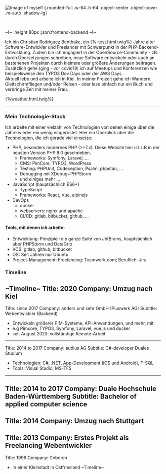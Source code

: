![Image of myself](build/images/IMG_5233.JPG) {.rounded-full .w-64 .h-64 .object-center .object-cover .m-auto .shadow-lg}

<br />

~!~
:height:80px
:json:frontend-backend
~!~

Ich bin Christian Rodriguez Benthake, ein {%-test.html.twig%} Jahre alter Software-Entwickler und Freelancer mit Schwerpunkt in der PHP-Backend-Entwicklung.
Zudem bin ich engagiert in der OpenSource-Community - zB. durch Übersetzungen schreiben, neue Software entwickeln oder auch an bestehenen Projekten durch kleinere oder größere Änderungen beitragen.
Zusätzlich gehe (ging - vor covid19) ich auf Meetups und Konferenzen wie beispielsweise den TYPO3 Dev Days oder der AWS Days.  
Aktuell lebe und arbeite ich in Kiel. In meiner Freizeit gehe ich Wandern, Gleitschirmfliegen und/oder Reisen - oder lese einfach nur ein Buch und verbringe Zeit mit meiner Frau.
<br />

{%weather.html.twig%}

--------------------------------

### Mein Technologie-Stack

Ich arbeite mit einer vielzahl von Technologien von denen einige über die Jahre wieder ein wenig eingerostet.
Hier ein Überblick über die Technologien, die ich gerade viel einsetze:

- PHP, besonders modernes PHP (>=7.x). Diese Website hier ist z.B in der neusten Version PHP 8.0 geschrieben.
  - Frameworks: Symfony, Laravel, ...
  - CMS: PimCore, TYPO3, WordPress
  - Testing: PHPUnit, Codeception, Psalm, phpstan, ...
  - Debugging mit XDebug+PHPStorm
  - und einiges mehr ...
- JavaScript (hauptsächlich ES6+)
  - TypeScript
  - Frameworks: React, Vue, alpinejs
- DevOps
  - docker
  - webservers: nginx und apache
  - CI/CD: gitlab, bitbucket, github, ... 
  
#### Tools, mit denen ich arbeite:

- Entwicklung: Prinzipiell die ganze Suite von JetBrains, hauptsächlich aber PHPStorm und DataGrip
- VCS: gitlab, github, bitbucket
- OS: Seit Jahren nur Ubuntu
- Project-Management: Freelancing: Teamwork.com; Beruflich: Jira

### Timeline

~Timeline~
Title: 2020
Company: Umzug nach Kiel
---
Title: since 2017
Company: anders und sehr GmbH (Pluswerk AG)
Subtitle: Webentwickler (Backend)
- Entwickeln größerer PIM-Systeme, API-Anwendungen, und mehr, mit:
- e.g Pimcore, TYPO3, Symfony, Laravel, vue.js und docker
- seit August 2020: vollständige Remote-Arbeit
---
Title: 2014 to 2017
Company: audius AG
Subtitle: C#-developer Duales Studium
- Technologien: C#, .NET, App-Development (iOS und Android), T-SQL
- Tools: Visual Studio, MS-TFS
---
Title: 2014 to 2017
Company: Duale Hochschule Baden-Württemberg
Subtitle: Bachelor of applied computer science
---
Title: 2014
Company: Umzug nach Stuttgart
---
Title: 2013
Company: Erstes Projekt als Freelancing Webentwickler
---
Title: 1996
Company: Geboren
- In einer Kleinstadt in Ostfriesland
~Timeline~

